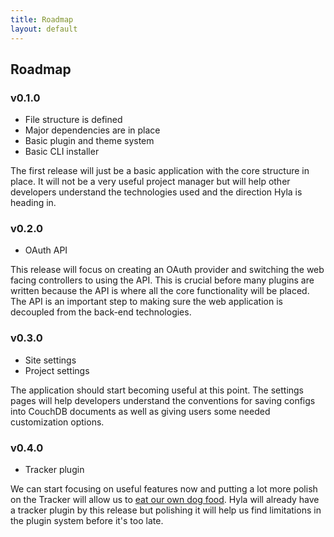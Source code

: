 ```yaml
---
title: Roadmap
layout: default
---
```


## Roadmap

### v0.1.0

- File structure is defined
- Major dependencies are in place
- Basic plugin and theme system
- Basic CLI installer

The first release will just be a basic application with the core structure in place. It will not be a very useful project manager but will help other developers understand the technologies used and the direction Hyla is heading in.

### v0.2.0

- OAuth API

This release will focus on creating an OAuth provider and switching the web facing controllers to using the API. This is crucial before many plugins are written because the API is where all the core functionality will be placed. The API is an important step to making sure the web application is decoupled from the back-end technologies.

### v0.3.0

- Site settings
- Project settings

The application should start becoming useful at this point. The settings pages will help developers understand the conventions for saving configs into CouchDB documents as well as giving users some needed customization options.

### v0.4.0

- Tracker plugin

We can start focusing on useful features now and putting a lot more polish on the Tracker will allow us to [eat our own dog food](http://www.codinghorror.com/blog/2009/01/the-ultimate-dogfooding-story.html). Hyla will already have a tracker plugin by this release but polishing it will help us find limitations in the plugin system before it's too late.